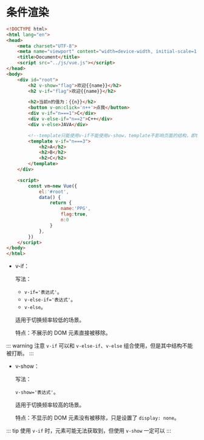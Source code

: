 # 条件渲染

```html
<!DOCTYPE html>
<html lang="en">
<head>
    <meta charset="UTF-8">
    <meta name="viewport" content="width=device-width, initial-scale=1.0">
    <title>Document</title>
    <script src="../js/vue.js"></script>
</head>
<body>
    <div id="root">
        <h2 v-show="flag">欢迎{{name}}</h2>
        <h2 v-if="flag">欢迎{{name}}</h2>

        <h2>当前n的值为：{{n}}</h2>
        <button v-on:click='n++'>点我</button>
        <div v-if="n===1">C</div>
        <div v-else-if="n==2">C++</div>
        <div v-else>JAVA</div>

        <!--template只能使用v-if不能使用v-show，template不影响页面的结构，即template不会出现在渲染后的页面中而把内部元素直接暴露出来-->
        <template v-if="n===3">
            <h2>A</h2>
            <h2>B</h2>
            <h2>C</h2>
        </template>
    </div>

    <script>
        const vm=new Vue({
            el:'#root',
            data() {
                return {
                    name:'PPG',
                    flag:true,
                    n:0
                }
            },
        })
    </script>
</body>
</html>
```

- v-if：

    写法：

    - `v-if='表达式'`。
    - `v-else-if='表达式'`。
    - `v-else`。

   适用于切换频率较低的场景。

   特点：不展示的 DOM 元素直接被移除。

::: warning 注意
`v-if` 可以和 `v-else-if`、`v-else` 组合使用，但是其中结构不能被打断。
:::

- v-show：

    写法：

    `v-show='表达式'`。

    适用于切换频率较高的场景。

    特点：不显示的 DOM 元素没有被移除，只是设置了 `display: none`。

::: tip
使用 `v-if` 时，元素可能无法获取到，但使用 `v-show` 一定可以
:::
